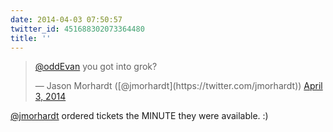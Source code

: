 ```yaml
---
date: 2014-04-03 07:50:57
twitter_id: 451688302073364480
title: ''
---
```


<blockquote class="twitter-tweet"><p lang="en" dir="ltr"><a href="https://twitter.com/oddEvan?ref_src=twsrc%5Etfw">@oddEvan</a> you got into grok?</p>&mdash; Jason Morhardt ([@jmorhardt](https://twitter.com/jmorhardt)) <a href="https://twitter.com/jmorhardt/status/451545588942000128?ref_src=twsrc%5Etfw">April 3, 2014</a></blockquote>
<script async src="https://platform.twitter.com/widgets.js" charset="utf-8"></script>

[@jmorhardt](https://twitter.com/jmorhardt) ordered tickets the MINUTE they were available. :)
